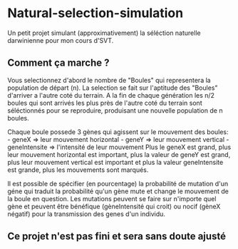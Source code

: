 # Natural-selection-simulation
Un petit projet simulant (approximativement) la séléction naturelle darwinienne pour mon cours d'SVT.

## Comment ça marche ?
Vous selectionnez d'abord le nombre de "Boules" qui representera la population de départ (n).
La selection se fait sur l'aptitude des "Boules" d'arriver a l'autre coté du terrain. A la fin de chaque génération les n/2 boules qui sont arrivés les plus près de l'autre coté du terrain sont séléctionnés pour se reproduire, produisant une nouvelle population de n boules.

Chaque boule possede 3 gènes qui agissent sur le mouvement des boules: 
    - geneX => leur mouvement horizontal
    - geneY => leur mouvement vertical
    - geneIntensite => l'intensité de leur mouvement
Plus le geneX est grand, plus leur mouvement horizontal est important, plus la valeur de geneY est grand, plus leur mouvement vertical est important et plus la valeur geneIntensite est grande, plus les mouvements sont marqués. 

Il est possible de spécifier (en pourcentage) la probabilité de mutation d'un géne qui traduit la probabilité qu'un gène mute et change le mouvement de la boule en question. Les mutations peuvent se faire sur n'importe quel gène et peuvent être bénéfique (gèneIntensité qui croit) ou nocif (gèneX négatif) pour la transmission des genes d'un individu. 

## Ce projet n'est pas fini et sera sans doute ajusté
